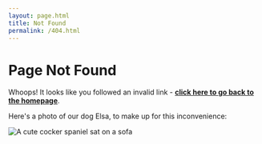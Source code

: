 ```yaml
---
layout: page.html
title: Not Found
permalink: /404.html
---
```


# Page Not Found

Whoops! It looks like you followed an invalid link - **[click here to go back to the homepage](/)**.

Here's a photo of our dog Elsa, to make up for this inconvenience:

![A cute cocker spaniel sat on a sofa](/assets/elsa.jpg)
